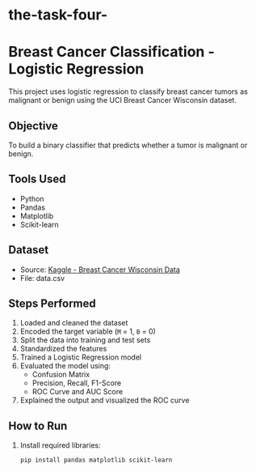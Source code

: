 # the-task-four-
# Breast Cancer Classification - Logistic Regression

This project uses logistic regression to classify breast cancer tumors as malignant or benign using the UCI Breast Cancer Wisconsin dataset.

## Objective

To build a binary classifier that predicts whether a tumor is malignant or benign.

## Tools Used

- Python
- Pandas
- Matplotlib
- Scikit-learn

## Dataset

- Source: [Kaggle - Breast Cancer Wisconsin Data](https://www.kaggle.com/datasets/uciml/breast-cancer-wisconsin-data)
- File: data.csv

## Steps Performed

1. Loaded and cleaned the dataset
2. Encoded the target variable (`M` = 1, `B` = 0)
3. Split the data into training and test sets
4. Standardized the features
5. Trained a Logistic Regression model
6. Evaluated the model using:
   - Confusion Matrix
   - Precision, Recall, F1-Score
   - ROC Curve and AUC Score
7. Explained the output and visualized the ROC curve

## How to Run

1. Install required libraries:
   ```bash
   pip install pandas matplotlib scikit-learn
